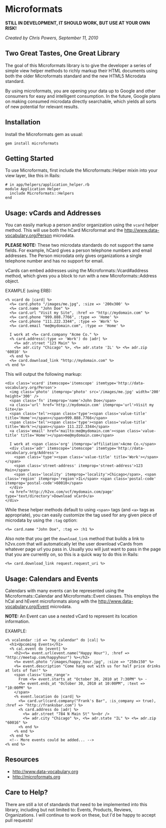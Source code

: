 # Microformats

**STILL IN DEVELOPMENT, IT SHOULD WORK, BUT USE AT YOUR OWN RISK!**

_Created by Chris Powers, September 11, 2010_

## Two Great Tastes, One Great Library

The goal of this Microformats library is to give the developer
a series of simple view helper methods to richly markup their
HTML documents using both the older Microformats standard and
the new HTML5 Microdata standard.

By using microformats, you are opening your data up to Google
and other consumers for easy and intelligent consumption. In
the future, Google plans on making consumed microdata
directly searchable, which yields all sorts of new potential
for relevant results.

## Installation

Install the Microformats gem as usual:

```
gem install microformats
```

## Getting Started

To use Microformats, first include the Microformats::Helper
mixin into your view layer, like this in Rails:

```
# in app/helpers/application_helper.rb
module Application Helper
  include Microformats::Helpers
end
```

## Usage: vCards and Addresses

You can easily markup a person and/or organization using the
`vcard` helper method. This will use both the hCard Microformat
and the http://www.data-vocabulary.org/Person microdata.

**PLEASE NOTE:** These two microdata standards do
not support the same fields. For example, hCard gives a person
telephone numbers and email addresses. The Person microdata only
gives organizations a single telephone number and has no support
for email.

vCards can embed addresses using the Microformats::Vcard#address
method, which gives you a block to run with a new
Microformats::Address object.

EXAMPLE (using ERB):

```
<% vcard do |card| %>
  <%= card.photo "/images/me.jpg", :size => '200x300' %>
  <%= card.name "John Doe" %>
  <%= card.url "Visit my Site", :href => "http://mydomain.com" %>
  <%= card.phone "999.888.7766", :type => 'Home' %>
  <%= card.phone "111.222.3344", :type => 'Work' %>
  <%= card.email "me@mydomain.com", :type => 'Home' %>

  I work at <%= card.company "Acme Co." %>
  <% card.address(:type => 'Work') do |adr| %>
    <%= adr.street "123 Main" %>
    <%= adr.city "Chicago" %>, <%= adr.state 'IL' %> <%= adr.zip '60010' %>
  <% end %>
  <%= card.download_link "http://mydomain.com" %>
<% end %>
```

This will output the following markup:

```
<div class='vcard' itemscope='itemscope' itemtype='http://data-vocabulary.org/Person'>
  <img class='photo' itemprop='photo' src='/images/me.jpg' width='200' height='300' />
  <span class='fn' itemprop='name'>John Doe</span>
  <a class='url' href='http://mydomain.com' itemprop='url'>Visit my Site</a>
  <span class='tel'><span class='type'><span class='value-title' title='Home'></span></span>999.888.7766</span>
  <span class='tel'><span class='type'><span class='value-title' title='Work'></span></span> 111.222.3344</span>
  <a class='email' href='mailto:me@mydomain.com'><span class='value-title' title='Home'></span>me@mydomain.com</span>

  I work at <span class='org' itemprop='affiliation'>Acme Co.</span>
  <div class='adr' itemscope='itemscope' itemtype='http://data-vocabulary.org/Address'>
    <span class='type'><span class='value-title' title='Work'></span></span>
    <span class='street-address' itemprop='street-address'>123 Main</span>
    <span class='locality' itemprop='locality'>Chicago</span>, <span class='region' itemprop='region'>IL</span> <span class='postal-code' itemprop='postal-code'>60010</span>
  </div>
  <a href='http://h2vx.com/vcf/mydomain.com/page' type='text/directory'>Download vCard</a>
</div>
```

While these helper methods default to using `<span>` tags
(and `<a>` tags as appropriate), you can easily customize
the tag used for any given piece of microdata by using the
`:tag` option:

```
<%= card.name "John Doe", :tag => :h1 %>
```

Also note that you get the `download_link` method
that builds a link to h2vx.com that will automatically let
the user download vCards from whatever page url you pass in.
Usually you will just want to pass in the page that you are
currently on, so this is a quick way to do this in Rails:

```
<%= card.download_link request.request_uri %>
```

## Usage: Calendars and Events

Calendars with many events can be represented using the
Microformats::Calendar and Microformats::Event classes.
This employs the hCal and hEvent microformats along with the
http://www.data-vocabulary.org/Event microdata.

**NOTE:** An Event can use a nested vCard to represent
its location information.

EXAMPLE:

```
<% vcalendar :id => "my_calendar" do |cal| %>
  <h1>Upcoming Events</h1>
  <% cal.event do |event| %>
    <h2><%= event.url(event.name("Happy Hour"), :href => "http://meetup.com/happyhour") %></h2>
    <%= event.photo "/images/happy_hour.jpg", :size => "250x150" %>
    <%= event.description "Come hang out with us for half price drinks at lots of fun!" %>
    <span class='time_range'>
      From <%= event.starts_at "October 30, 2010 at 7:30PM" %> -
      <%= event.ends_at "October 30, 2010 at 10:00PM", :text => "10:00PM" %>
    </span>
    <% event.location do |card| %>
      <%= card.url(card.company("Frank's Bar", :is_company => true), :href => "http://franksbar.com") %>
      <% card.address do |adr| %>
        <%= adr.street "784 N Main St" %><br />
        <%= adr.city "Chicago" %>, <%= adr.state "IL" %> <%= adr.zip "60016" %>
      <% end %>
    <% end %>
  <% end %>
  <!-- More events could be added... -->
<% end %>
```

## Resources

* http://www.data-vocabulary.org
* http://microformats.org

## Care to Help?

There are still a lot of standards that need to be implemented into
this library, including but not limited to: Events, Products, Reviews,
Organizations. I will continue to work on these, but I'd be happy to
accept pull requests!
